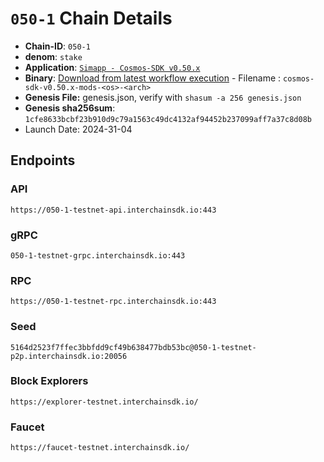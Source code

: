 
# `050-1` Chain Details

* **Chain-ID**: `050-1`
* **denom**: `stake`
* **Application**: [`Simapp - Cosmos-SDK v0.50.x`](https://github.com/cosmos/cosmos-sdk/tree/release/v0.50.x/simapp)
* **Binary**: [Download from latest workflow execution](https://github.com/cosmos/nightly-stack/actions/workflows/nightlies-scheduled.yaml) - Filename : `cosmos-sdk-v0.50.x-mods-<os>-<arch>`
* **Genesis File:**  genesis.json, verify with `shasum -a 256 genesis.json`
* **Genesis sha256sum**: `1cfe8633bcbf23b910d9c79a1563c49dc4132af94452b237099aff7a37c8d08b`
* Launch Date: 2024-31-04

## Endpoints

### API

`https://050-1-testnet-api.interchainsdk.io:443`


### gRPC

`050-1-testnet-grpc.interchainsdk.io:443`


### RPC

`https://050-1-testnet-rpc.interchainsdk.io:443`


### Seed

`5164d2523f7ffec3bbfdd9cf49b638477bdb53bc@050-1-testnet-p2p.interchainsdk.io:20056`


### Block Explorers

`https://explorer-testnet.interchainsdk.io/`


### Faucet

`https://faucet-testnet.interchainsdk.io/`
